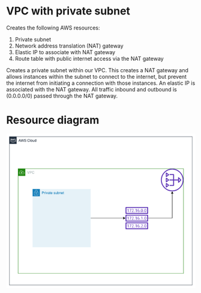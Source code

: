 # VPC with private subnet
Creates the following AWS resources:
1. Private subnet
2. Network address translation (NAT) gateway
3. Elastic IP to associate with NAT gateway
3. Route table with public internet access via the NAT gateway

Creates a private subnet within our VPC. This creates a NAT gateway and allows instances within the subnet to connect to the internet, but prevent the internet from initiating a connection with those instances. An elastic IP is associated with the NAT gateway. All traffic inbound and outbound is (0.0.0.0/0) passed through the NAT gateway.

# Resource diagram
![Image of Networking diagram](./documentation/private-subnet.png)